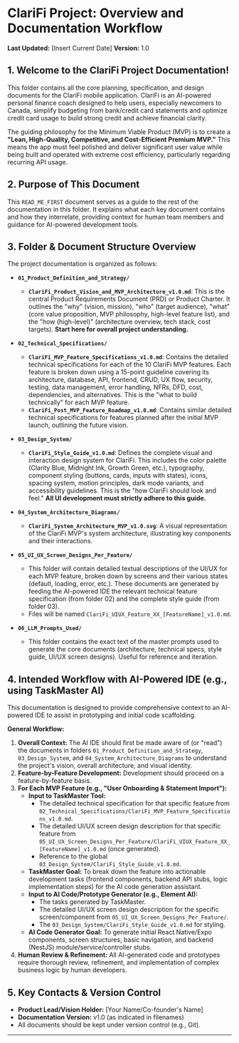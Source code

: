 # ClariFi Project: Overview and Documentation Workflow

**Last Updated:** [Insert Current Date]
**Version:** 1.0

## 1. Welcome to the ClariFi Project Documentation!

This folder contains all the core planning, specification, and design documents for the ClariFi mobile application. ClariFi is an AI-powered personal finance coach designed to help users, especially newcomers to Canada, simplify budgeting from bank/credit card statements and optimize credit card usage to build strong credit and achieve financial clarity.

The guiding philosophy for the Minimum Viable Product (MVP) is to create a **"Lean, High-Quality, Competitive, and Cost-Efficient Premium MVP."** This means the app must feel polished and deliver significant user value while being built and operated with extreme cost efficiency, particularly regarding recurring API usage.

## 2. Purpose of This Document

This `READ_ME_FIRST` document serves as a guide to the rest of the documentation in this folder. It explains what each key document contains and how they interrelate, providing context for human team members and guidance for AI-powered development tools.

## 3. Folder & Document Structure Overview

The project documentation is organized as follows:

*   **`01_Product_Definition_and_Strategy/`**
    *   **`ClariFi_Product_Vision_and_MVP_Architecture_v1.0.md`**: This is the central Product Requirements Document (PRD) or Product Charter. It outlines the "why" (vision, mission), "who" (target audience), "what" (core value proposition, MVP philosophy, high-level feature list), and the "how (high-level)" (architecture overview, tech stack, cost targets). **Start here for overall project understanding.**

*   **`02_Technical_Specifications/`**
    *   **`ClariFi_MVP_Feature_Specifications_v1.0.md`**: Contains the detailed technical specifications for each of the 10 ClariFi MVP features. Each feature is broken down using a 15-point guideline covering its architecture, database, API, frontend, CRUD, UX flow, security, testing, data management, error handling, NFRs, DFD, cost, dependencies, and alternatives. This is the "what to build technically" for each MVP feature.
    *   **`ClariFi_Post_MVP_Feature_Roadmap_v1.0.md`**: Contains similar detailed technical specifications for features planned after the initial MVP launch, outlining the future vision.

*   **`03_Design_System/`**
    *   **`ClariFi_Style_Guide_v1.0.md`**: Defines the complete visual and interaction design system for ClariFi. This includes the color palette (Clarity Blue, Midnight Ink, Growth Green, etc.), typography, component styling (buttons, cards, inputs with states), icons, spacing system, motion principles, dark mode variants, and accessibility guidelines. This is the "how ClariFi should look and feel." **All UI development must strictly adhere to this guide.**

*   **`04_System_Architecture_Diagrams/`**
    *   **`ClariFi_System_Architecture_MVP_v1.0.svg`**: A visual representation of the ClariFi MVP's system architecture, illustrating key components and their interactions.

*   **`05_UI_UX_Screen_Designs_Per_Feature/`**
    *   This folder will contain detailed textual descriptions of the UI/UX for each MVP feature, broken down by screens and their various states (default, loading, error, etc.). These documents are generated by feeding the AI-powered IDE the relevant technical feature specification (from folder 02) and the complete style guide (from folder 03).
    *   Files will be named `ClariFi_UIUX_Feature_XX_[FeatureName]_v1.0.md`.

*   **`06_LLM_Prompts_Used/`**
    *   This folder contains the exact text of the master prompts used to generate the core documents (architecture, technical specs, style guide, UI/UX screen designs). Useful for reference and iteration.

## 4. Intended Workflow with AI-Powered IDE (e.g., using TaskMaster AI)

This documentation is designed to provide comprehensive context to an AI-powered IDE to assist in prototyping and initial code scaffolding.

**General Workflow:**

1.  **Overall Context:** The AI IDE should first be made aware of (or "read") the documents in folders `01_Product_Definition_and_Strategy`, `03_Design_System`, and `04_System_Architecture_Diagrams` to understand the project's vision, overall architecture, and visual identity.
2.  **Feature-by-Feature Development:** Development should proceed on a feature-by-feature basis.
3.  **For Each MVP Feature (e.g., "User Onboarding & Statement Import"):**
    *   **Input to TaskMaster Tool:**
        *   The detailed technical specification for that specific feature from `02_Technical_Specifications/ClariFi_MVP_Feature_Specifications_v1.0.md`.
        *   The detailed UI/UX screen design description for that specific feature from `05_UI_UX_Screen_Designs_Per_Feature/ClariFi_UIUX_Feature_XX_[FeatureName]_v1.0.md` (once generated).
        *   Reference to the global `03_Design_System/ClariFi_Style_Guide_v1.0.md`.
    *   **TaskMaster Goal:** To break down the feature into actionable development tasks (frontend components, backend API stubs, logic implementation steps) for the AI code generation assistant.
    *   **Input to AI Code/Prototype Generator (e.g., Element AI):**
        *   The tasks generated by TaskMaster.
        *   The detailed UI/UX screen design description for the specific screen/component from `05_UI_UX_Screen_Designs_Per_Feature/`.
        *   The `03_Design_System/ClariFi_Style_Guide_v1.0.md` for styling.
    *   **AI Code Generator Goal:** To generate initial React Native/Expo components, screen structures, basic navigation, and backend (NestJS) module/service/controller stubs.
4.  **Human Review & Refinement:** All AI-generated code and prototypes require thorough review, refinement, and implementation of complex business logic by human developers.

## 5. Key Contacts & Version Control

*   **Product Lead/Vision Holder:** [Your Name/Co-founder's Name]
*   **Documentation Version:** v1.0 (as indicated in filenames)
*   All documents should be kept under version control (e.g., Git).

---